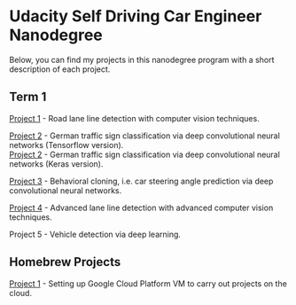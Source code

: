
# Udacity Self Driving Car Engineer Nanodegree

Below, you can find my projects in this nanodegree program with a short description of each project.

## Term 1
[Project 1](./Term1/P1) - Road lane line detection with computer vision techniques.

[Project 2](./Term1/P2/Traffic_Sign_Classifier.ipynb) - German traffic sign classification via deep convolutional neural networks (Tensorflow version).<br/>
[Project 2](./Term1/P2/German_Traffic_Sign_small_Keras.ipynb) - German traffic sign classification via deep convolutional neural networks (Keras version).

[Project 3](./Term1/P3) - Behavioral cloning, i.e. car steering angle prediction via deep convolutional neural networks.

[Project 4](./Term1/P4) - Advanced lane line detection with advanced computer vision techniques.

Project 5 - Vehicle detection via deep learning.

## Homebrew Projects
[Project 1](./HomeBrewProjects/Project_01) - Setting up Google Cloud Platform VM to carry out projects on the cloud.
